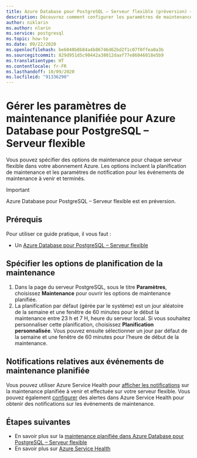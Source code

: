 ```yaml
---
title: Azure Database pour PostgreSQL – Serveur flexible (préversion) – Maintenance planifiée – Portail Azure
description: Découvrez comment configurer les paramètres de maintenance planifiée pour Azure Database pour PostgreSQL – Serveur flexible à partir du portail Azure.
author: niklarin
ms.author: nlarin
ms.service: postgresql
ms.topic: how-to
ms.date: 09/22/2020
ms.openlocfilehash: be6040b8b84a4b86746d62bd2f1c07f0ffea0a3b
ms.sourcegitcommit: 829d951d5c90442a38012daaf77e86046018e5b9
ms.translationtype: HT
ms.contentlocale: fr-FR
ms.lasthandoff: 10/09/2020
ms.locfileid: "91336290"
---
```

# <a name="manage-scheduled-maintenance-settings-for-azure-database-for-postgresql--flexible-server"></a>Gérer les paramètres de maintenance planifiée pour Azure Database pour PostgreSQL – Serveur flexible
 
Vous pouvez spécifier des options de maintenance pour chaque serveur flexible dans votre abonnement Azure. Les options incluent la planification de maintenance et les paramètres de notification pour les événements de maintenance à venir et terminés.

> [!IMPORTANT]
> Azure Database pour PostgreSQL – Serveur flexible est en préversion.

## <a name="prerequisites"></a>Prérequis
Pour utiliser ce guide pratique, il vous faut :
- Un [Azure Database pour PostgreSQL – Serveur flexible](quickstart-create-server-portal.md)
 
## <a name="specify-maintenance-schedule-options"></a>Spécifier les options de planification de la maintenance
 
1. Dans la page du serveur PostgreSQL, sous le titre **Paramètres**, choisissez **Maintenance** pour ouvrir les options de maintenance planifiée.
2. La planification par défaut (gérée par le système) est un jour aléatoire de la semaine et une fenêtre de 60 minutes pour le début la maintenance entre 23 h et 7 H, heure du serveur local. Si vous souhaitez personnaliser cette planification, choisissez **Planification personnalisée**. Vous pouvez ensuite sélectionner un jour par défaut de la semaine et une fenêtre de 60 minutes pour l’heure de début de la maintenance.
 
## <a name="notifications-about-scheduled-maintenance-events"></a>Notifications relatives aux événements de maintenance planifiée
 
Vous pouvez utiliser Azure Service Health pour [afficher les notifications](../../service-health/service-notifications.md) sur la maintenance planifiée à venir et effectuée sur votre serveur flexible. Vous pouvez également [configurer](../../service-health/resource-health-alert-monitor-guide.md) des alertes dans Azure Service Health pour obtenir des notifications sur les événements de maintenance.
 
## <a name="next-steps"></a>Étapes suivantes  
 
* En savoir plus sur la [maintenance planifiée dans Azure Database pour PostgreSQL – Serveur flexible](concepts-maintenance.md)
* En savoir plus sur [Azure Service Health](../../service-health/overview.md)
